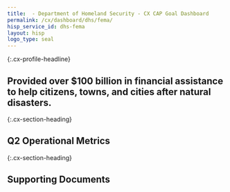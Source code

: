 ```yaml
---
title:  - Department of Homeland Security - CX CAP Goal Dashboard
permalink: /cx/dashboard/dhs/fema/
hisp_service_id: dhs-fema
layout: hisp
logo_type: seal
---
```


{:.cx-profile-headline}
## Provided over $100 billion in financial assistance to help citizens, towns, and cities after natural disasters. 

{:.cx-section-heading}
## Q2 Operational Metrics

{:.cx-section-heading}
## Supporting Documents